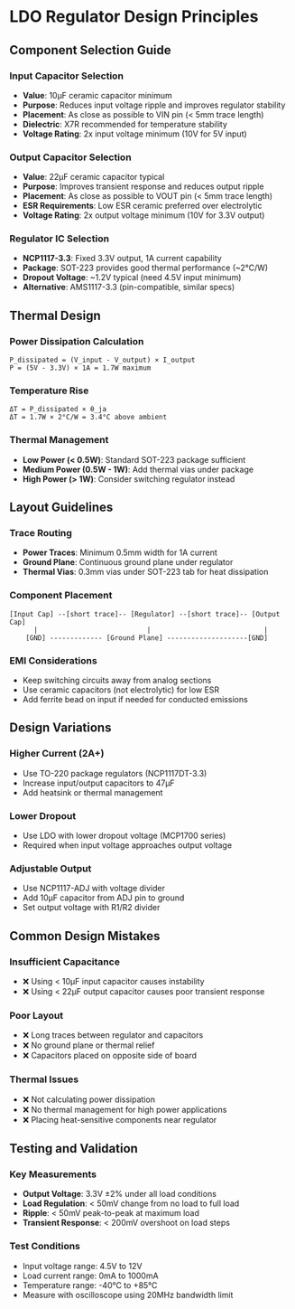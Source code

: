 # LDO Regulator Design Principles

## Component Selection Guide

### Input Capacitor Selection
- **Value**: 10µF ceramic capacitor minimum
- **Purpose**: Reduces input voltage ripple and improves regulator stability
- **Placement**: As close as possible to VIN pin (< 5mm trace length)
- **Dielectric**: X7R recommended for temperature stability
- **Voltage Rating**: 2x input voltage minimum (10V for 5V input)

### Output Capacitor Selection  
- **Value**: 22µF ceramic capacitor typical
- **Purpose**: Improves transient response and reduces output ripple
- **Placement**: As close as possible to VOUT pin (< 5mm trace length)
- **ESR Requirements**: Low ESR ceramic preferred over electrolytic
- **Voltage Rating**: 2x output voltage minimum (10V for 3.3V output)

### Regulator IC Selection
- **NCP1117-3.3**: Fixed 3.3V output, 1A current capability
- **Package**: SOT-223 provides good thermal performance (~2°C/W)
- **Dropout Voltage**: ~1.2V typical (need 4.5V input minimum)
- **Alternative**: AMS1117-3.3 (pin-compatible, similar specs)

## Thermal Design

### Power Dissipation Calculation
```
P_dissipated = (V_input - V_output) × I_output
P = (5V - 3.3V) × 1A = 1.7W maximum
```

### Temperature Rise
```
ΔT = P_dissipated × θ_ja
ΔT = 1.7W × 2°C/W = 3.4°C above ambient
```

### Thermal Management
- **Low Power (< 0.5W)**: Standard SOT-223 package sufficient
- **Medium Power (0.5W - 1W)**: Add thermal vias under package
- **High Power (> 1W)**: Consider switching regulator instead

## Layout Guidelines

### Trace Routing
- **Power Traces**: Minimum 0.5mm width for 1A current
- **Ground Plane**: Continuous ground plane under regulator
- **Thermal Vias**: 0.3mm vias under SOT-223 tab for heat dissipation

### Component Placement
```
[Input Cap] --[short trace]-- [Regulator] --[short trace]-- [Output Cap]
      |                           |                            |
    [GND] ------------- [Ground Plane] --------------------[GND]
```

### EMI Considerations
- Keep switching circuits away from analog sections
- Use ceramic capacitors (not electrolytic) for low ESR
- Add ferrite bead on input if needed for conducted emissions

## Design Variations

### Higher Current (2A+)
- Use TO-220 package regulators (NCP1117DT-3.3)
- Increase input/output capacitors to 47µF
- Add heatsink or thermal management

### Lower Dropout
- Use LDO with lower dropout voltage (MCP1700 series)
- Required when input voltage approaches output voltage

### Adjustable Output
- Use NCP1117-ADJ with voltage divider
- Add 10µF capacitor from ADJ pin to ground
- Set output voltage with R1/R2 divider

## Common Design Mistakes

### Insufficient Capacitance
- ❌ Using < 10µF input capacitor causes instability
- ❌ Using < 22µF output capacitor causes poor transient response

### Poor Layout
- ❌ Long traces between regulator and capacitors
- ❌ No ground plane or thermal relief
- ❌ Capacitors placed on opposite side of board

### Thermal Issues
- ❌ Not calculating power dissipation
- ❌ No thermal management for high power applications
- ❌ Placing heat-sensitive components near regulator

## Testing and Validation

### Key Measurements
- **Output Voltage**: 3.3V ±2% under all load conditions
- **Load Regulation**: < 50mV change from no load to full load
- **Ripple**: < 50mV peak-to-peak at maximum load
- **Transient Response**: < 200mV overshoot on load steps

### Test Conditions
- Input voltage range: 4.5V to 12V
- Load current range: 0mA to 1000mA
- Temperature range: -40°C to +85°C
- Measure with oscilloscope using 20MHz bandwidth limit